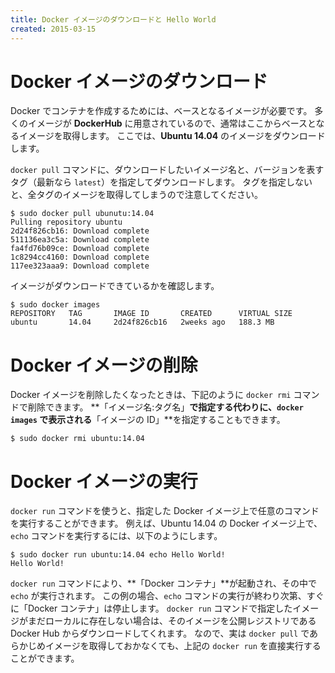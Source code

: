 ```yaml
---
title: Docker イメージのダウンロードと Hello World
created: 2015-03-15
---
```


Docker イメージのダウンロード
====

Docker でコンテナを作成するためには、ベースとなるイメージが必要です。
多くのイメージが **DockerHub** に用意されているので、通常はここからベースとなるイメージを取得します。
ここでは、**Ubuntu 14.04** のイメージをダウンロードします。

`docker pull` コマンドに、ダウンロードしたいイメージ名と、バージョンを表すタグ（最新なら `latest`）を指定してダウンロードします。
タグを指定しないと、全タグのイメージを取得してしまうので注意してください。

```
$ sudo docker pull ubunutu:14.04
Pulling repository ubuntu
2d24f826cb16: Download complete
511136ea3c5a: Download complete
fa4fd76b09ce: Download complete
1c8294cc4160: Download complete
117ee323aaa9: Download complete
```

イメージがダウンロードできているかを確認します。

```
$ sudo docker images
REPOSITORY   TAG       IMAGE ID       CREATED      VIRTUAL SIZE
ubuntu       14.04     2d24f826cb16   2weeks ago   188.3 MB
```


Docker イメージの削除
====

Docker イメージを削除したくなったときは、下記のように `docker rmi` コマンドで削除できます。
**「イメージ名:タグ名」**で指定する代わりに、`docker images` で表示される**「イメージの ID」**を指定することもできます。

```
$ sudo docker rmi ubuntu:14.04
```


Docker イメージの実行
====

`docker run` コマンドを使うと、指定した Docker イメージ上で任意のコマンドを実行することができます。
例えば、Ubuntu 14.04 の Docker イメージ上で、`echo` コマンドを実行するには、以下のようにします。

```
$ sudo docker run ubuntu:14.04 echo Hello World!
Hello World!
```

`docker run` コマンドにより、**「Docker コンテナ」**が起動され、その中で `echo` が実行されます。
この例の場合、`echo` コマンドの実行が終わり次第、すぐに「Docker コンテナ」は停止します。
`docker run` コマンドで指定したイメージがまだローカルに存在しない場合は、そのイメージを公開レジストリである Docker Hub からダウンロードしてくれます。
なので、実は `docker pull` であらかじめイメージを取得しておかなくても、上記の `docker run` を直接実行することができます。

